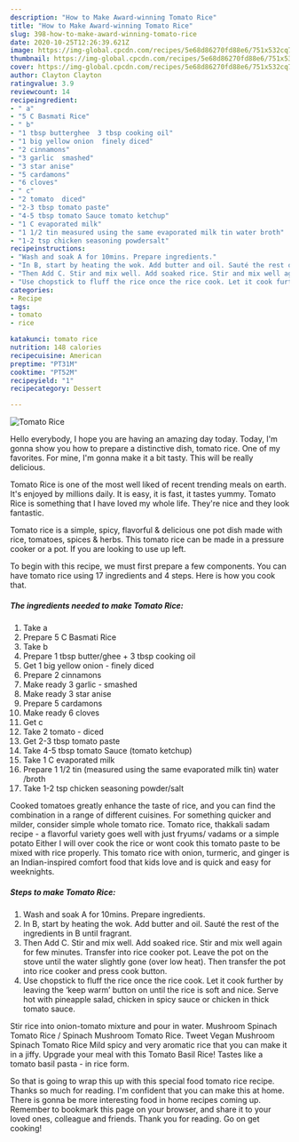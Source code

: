 ```yaml
---
description: "How to Make Award-winning Tomato Rice"
title: "How to Make Award-winning Tomato Rice"
slug: 398-how-to-make-award-winning-tomato-rice
date: 2020-10-25T12:26:39.621Z
image: https://img-global.cpcdn.com/recipes/5e68d86270fd88e6/751x532cq70/tomato-rice-recipe-main-photo.jpg
thumbnail: https://img-global.cpcdn.com/recipes/5e68d86270fd88e6/751x532cq70/tomato-rice-recipe-main-photo.jpg
cover: https://img-global.cpcdn.com/recipes/5e68d86270fd88e6/751x532cq70/tomato-rice-recipe-main-photo.jpg
author: Clayton Clayton
ratingvalue: 3.9
reviewcount: 14
recipeingredient:
- " a"
- "5 C Basmati Rice"
- " b"
- "1 tbsp butterghee  3 tbsp cooking oil"
- "1 big yellow onion  finely diced"
- "2 cinnamons"
- "3 garlic  smashed"
- "3 star anise"
- "5 cardamons"
- "6 cloves"
- " c"
- "2 tomato  diced"
- "2-3 tbsp tomato paste"
- "4-5 tbsp tomato Sauce tomato ketchup"
- "1 C evaporated milk"
- "1 1/2 tin measured using the same evaporated milk tin water broth"
- "1-2 tsp chicken seasoning powdersalt"
recipeinstructions:
- "Wash and soak A for 10mins. Prepare ingredients."
- "In B, start by heating the wok. Add butter and oil. Sauté the rest of the ingredients in B until fragrant."
- "Then Add C. Stir and mix well. Add soaked rice. Stir and mix well again for few minutes. Transfer into rice cooker pot. Leave the pot on the stove until the water slightly gone (over low heat). Then transfer the pot into rice cooker and press cook button."
- "Use chopstick to fluff the rice once the rice cook. Let it cook further by leaving the ‘keep warm’ button on until the rice is soft and nice. Serve hot with pineapple salad, chicken in spicy sauce or chicken in thick tomato sauce."
categories:
- Recipe
tags:
- tomato
- rice

katakunci: tomato rice 
nutrition: 148 calories
recipecuisine: American
preptime: "PT31M"
cooktime: "PT52M"
recipeyield: "1"
recipecategory: Dessert

---
```



![Tomato Rice](https://img-global.cpcdn.com/recipes/5e68d86270fd88e6/751x532cq70/tomato-rice-recipe-main-photo.jpg)

Hello everybody, I hope you are having an amazing day today. Today, I'm gonna show you how to prepare a distinctive dish, tomato rice. One of my favorites. For mine, I'm gonna make it a bit tasty. This will be really delicious.

Tomato Rice is one of the most well liked of recent trending meals on earth. It's enjoyed by millions daily. It is easy, it is fast, it tastes yummy. Tomato Rice is something that I have loved my whole life. They're nice and they look fantastic.

Tomato rice is a simple, spicy, flavorful &amp; delicious one pot dish made with rice, tomatoes, spices &amp; herbs. This tomato rice can be made in a pressure cooker or a pot. If you are looking to use up left.


To begin with this recipe, we must first prepare a few components. You can have tomato rice using 17 ingredients and 4 steps. Here is how you cook that.

<!--inarticleads1-->

##### The ingredients needed to make Tomato Rice:

1. Take  a
1. Prepare 5 C Basmati Rice
1. Take  b
1. Prepare 1 tbsp butter/ghee + 3 tbsp cooking oil
1. Get 1 big yellow onion - finely diced
1. Prepare 2 cinnamons
1. Make ready 3 garlic - smashed
1. Make ready 3 star anise
1. Prepare 5 cardamons
1. Make ready 6 cloves
1. Get  c
1. Take 2 tomato - diced
1. Get 2-3 tbsp tomato paste
1. Take 4-5 tbsp tomato Sauce (tomato ketchup)
1. Take 1 C evaporated milk
1. Prepare 1 1/2 tin (measured using the same evaporated milk tin) water /broth
1. Take 1-2 tsp chicken seasoning powder/salt


Cooked tomatoes greatly enhance the taste of rice, and you can find the combination in a range of different cuisines. For something quicker and milder, consider simple whole tomato rice. Tomato rice, thakkali sadam recipe - a flavorful variety goes well with just fryums/ vadams or a simple potato Either I will over cook the rice or wont cook this tomato paste to be mixed with rice properly. This tomato rice with onion, turmeric, and ginger is an Indian-inspired comfort food that kids love and is quick and easy for weeknights. 

<!--inarticleads2-->

##### Steps to make Tomato Rice:

1. Wash and soak A for 10mins. Prepare ingredients.
1. In B, start by heating the wok. Add butter and oil. Sauté the rest of the ingredients in B until fragrant.
1. Then Add C. Stir and mix well. Add soaked rice. Stir and mix well again for few minutes. Transfer into rice cooker pot. Leave the pot on the stove until the water slightly gone (over low heat). Then transfer the pot into rice cooker and press cook button.
1. Use chopstick to fluff the rice once the rice cook. Let it cook further by leaving the ‘keep warm’ button on until the rice is soft and nice. Serve hot with pineapple salad, chicken in spicy sauce or chicken in thick tomato sauce.


Stir rice into onion-tomato mixture and pour in water. Mushroom Spinach Tomato Rice / Spinach Mushroom Tomato Rice. Tweet Vegan Mushroom Spinach Tomato Rice Mild spicy and very aromatic rice that you can make it in a jiffy. Upgrade your meal with this Tomato Basil Rice! Tastes like a tomato basil pasta - in rice form. 

So that is going to wrap this up with this special food tomato rice recipe. Thanks so much for reading. I'm confident that you can make this at home. There is gonna be more interesting food in home recipes coming up. Remember to bookmark this page on your browser, and share it to your loved ones, colleague and friends. Thank you for reading. Go on get cooking!
